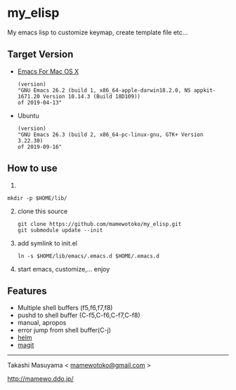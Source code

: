 my_elisp
========

My emacs lisp to customize keymap, create template file etc...

Target Version
--------------
* [Emacs For Mac OS X](https://emacsformacosx.com/)

    ```
    (version)
    "GNU Emacs 26.2 (build 1, x86_64-apple-darwin18.2.0, NS appkit-1671.20 Version 10.14.3 (Build 18D109))
    of 2019-04-13"
    ```

* Ubuntu

    ```
    (version)
    "GNU Emacs 26.3 (build 2, x86_64-pc-linux-gnu, GTK+ Version 3.22.30)
    of 2019-09-16"
    ```

How to use
----------
1.

    mkdir -p $HOME/lib/

2. clone this source

    ```
    git clone https://github.com/mamewotoko/my_elisp.git
    git submodule update --init
    ```

3. add symlink to init.el

    ```
    ln -s $HOME/lib/emacs/.emacs.d $HOME/.emacs.d
    ```

4. start emacs, customize,... enjoy

Features
--------
* Multiple shell buffers (f5,f6,f7,f8)
* pushd to shell buffer (C-f5,C-f6,C-f7,C-f8)
* manual, apropos
* error jump from shell buffer(C-j)
* [helm](https://github.com/emacs-helm/helm)
* [magit](https://github.com/magit/magit)

----
Takashi Masuyama < mamewotoko@gmail.com >

http://mamewo.ddo.jp/
